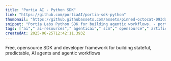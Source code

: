 ```yaml
---
title: "Portia AI - Python SDK"
link: "https://github.com/portiaAI/portia-sdk-python"
thumbnail: "https://github.githubassets.com/assets/pinned-octocat-093da3e6fa40.svg"
snippet: "Portia Labs Python SDK for building agentic workflows. - portiaAI/portia-sdk-python"
tags: ["ai"," ai-resources"," agenticai"," scm"," opensource"," artificialintelligence"," "]
createdAt: 2025-06-25T12:42:11.393Z
---
```

Free, opensource SDK and developer framework for building stateful, predictable, AI agents and agentic workflows
